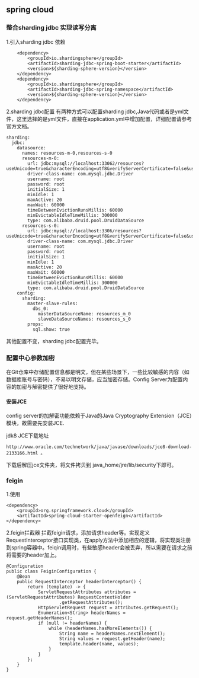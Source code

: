 ## spring cloud


### 整合sharding jdbc 实现读写分离

1.引入sharding jdbc 依赖
```
    <dependency>
        <groupId>io.shardingsphere</groupId>
        <artifactId>sharding-jdbc-spring-boot-starter</artifactId>
        <version>${sharding-sphere-version}</version>
    </dependency>
    <dependency>
        <groupId>io.shardingsphere</groupId>
        <artifactId>sharding-jdbc-spring-namespace</artifactId>
        <version>${sharding-sphere-version}</version>
    </dependency>
```

2.sharding jdbc配置
有两种方式可以配置sharding jdbc,Java代码或者是yml文件，这里选择的是yml文件，直接在application.yml中增加配置，详细配置请参考官方文档。

```
sharding:
  jdbc:
    datasource:
      names: resources-m-0,resources-s-0
      resources-m-0:
        url: jdbc:mysql://localhost:33062/resources?useUnicode=true&characterEncoding=utf8&verifyServerCertificate=false&useSSL=true
        driver-class-name: com.mysql.jdbc.Driver
        username: root
        password: root
        initialSize: 1
        minIdle: 1
        maxActive: 20
        maxWait: 60000
        timeBetweenEvictionRunsMillis: 60000
        minEvictableIdleTimeMillis: 300000
        type: com.alibaba.druid.pool.DruidDataSource
      resources-s-0:
        url: jdbc:mysql://localhost:3306/resources?useUnicode=true&characterEncoding=utf8&verifyServerCertificate=false&useSSL=true
        driver-class-name: com.mysql.jdbc.Driver
        username: root
        password: root
        initialSize: 1
        minIdle: 1
        maxActive: 20
        maxWait: 60000
        timeBetweenEvictionRunsMillis: 60000
        minEvictableIdleTimeMillis: 300000
        type: com.alibaba.druid.pool.DruidDataSource
    config:
      sharding:
        master-slave-rules:
          dbs_0:
            masterDataSourceName: resources_m_0
            slaveDataSourceNames: resources_s_0
        props:
          sql.show: true
```

其他配置不变，sharding jdbc配置完毕。

### 配置中心参数加密

在Git仓库中存储配置信息都是明文，但在某些场景下，一些比较敏感的内容（如数据库账号与密码），不易以明文存储，应当加密存储。Config Server为配置内容的加密与解密提供了很好地支持。

#### 安装JCE

config server的加解密功能依赖于Java的Java Cryptography Extension（JCE）模块，故需要先安装JCE.

jdk8 JCE下载地址
```
http://www.oracle.com/technetwork/java/javase/downloads/jce8-download-2133166.html 。
```

下载后解压jce文件夹，将文件拷贝到 java_home/jre/lib/security下即可。


### feigin
1.使用
```
<dependency>
    <groupId>org.springframework.cloud</groupId>
    <artifactId>spring-cloud-starter-openfeign</artifactId>
</dependency>
```

2.feigin拦截器
拦截feigin请求，添加请求header等。实现定义RequestInterceptor接口实现类，在apply方法中添加相应的逻辑，将实现类注册到spring容器中。feiqin调用时，有些敏感header会被丢弃，所以需要在请求之前将需要的header加上。
```
@Configuration
public class FeiginConfiguration {
    @Bean
    public RequestInterceptor headerInterceptor() {
        return (template) -> {
            ServletRequestAttributes attributes = (ServletRequestAttributes) RequestContextHolder
                    .getRequestAttributes();
            HttpServletRequest request = attributes.getRequest();
            Enumeration<String> headerNames = request.getHeaderNames();
            if (null != headerNames) {
                while (headerNames.hasMoreElements()) {
                    String name = headerNames.nextElement();
                    String values = request.getHeader(name);
                    template.header(name, values);
                }
            }
        };
    }
}
```


